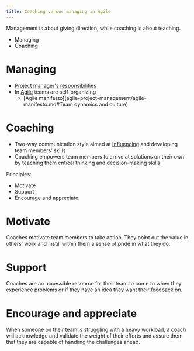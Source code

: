 ```yaml
---
title: Coaching versus managing in Agile
---
```

Management is about giving direction, while coaching is about teaching.
- Managing
- Coaching

# Managing
- [Project manager's responsibilities](foundations-of-project-management/actors/project-manager/project-managers-responsibilities.md)
- In [Agile](agile-project-management/agile.md) teams are self-organizing
	- [Agile manifesto](agile-project-management/agile-manifesto.md#Team dynamics and culture)

# Coaching
- Two-way communication style aimed at [Influencing](project-execution/effective-teams/influencing.md) and developing team members’ skills
- Coaching empowers team members to arrive at solutions on their own by teaching them critical thinking and decision-making skills

Principles:
- Motivate
- Support
- Encourage and appreciate: 

# Motivate
Coaches motivate team members to take action. They point out the value in others’ work and instill within them a sense of pride in what they do. 

# Support
Coaches are an accessible resource for their team to come to when they experience problems or if they have an idea they want their feedback on. 

# Encourage and appreciate
When someone on their team is struggling with a heavy workload, a coach will acknowledge and validate the weight of their efforts and assure them that they are capable of handling the challenges ahead.